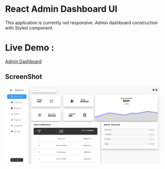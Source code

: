 # React Admin Dashboard UI

This application is currently not responsive. Admin dashboard construction with Styled component.

# Live Demo :

[Admin Dashboard](https://admn-dashboard.netlify.app/)

## ScreenShot

![github](adminn.png) 
